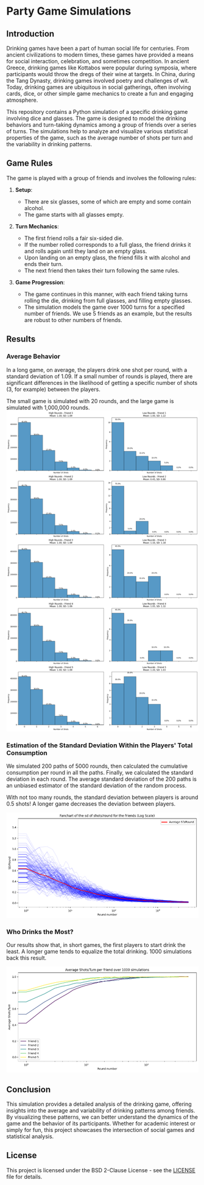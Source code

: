 # Party Game Simulations

## Introduction

Drinking games have been a part of human social life for centuries. From ancient civilizations to modern times, these games have provided a means for social interaction, celebration, and sometimes competition. In ancient Greece, drinking games like Kottabos were popular during symposia, where participants would throw the dregs of their wine at targets. In China, during the Tang Dynasty, drinking games involved poetry and challenges of wit. Today, drinking games are ubiquitous in social gatherings, often involving cards, dice, or other simple game mechanics to create a fun and engaging atmosphere.

This repository contains a Python simulation of a specific drinking game involving dice and glasses. The game is designed to model the drinking behaviors and turn-taking dynamics among a group of friends over a series of turns. The simulations help to analyze and visualize various statistical properties of the game, such as the average number of shots per turn and the variability in drinking patterns.

## Game Rules

The game is played with a group of friends and involves the following rules:

1. **Setup**:
    - There are six glasses, some of which are empty and some contain alcohol.
    - The game starts with all glasses empty.

2. **Turn Mechanics**:
    - The first friend rolls a fair six-sided die.
    - If the number rolled corresponds to a full glass, the friend drinks it and rolls again until they land on an empty glass.
    - Upon landing on an empty glass, the friend fills it with alcohol and ends their turn.
    - The next friend then takes their turn following the same rules.

3. **Game Progression**:
    - The game continues in this manner, with each friend taking turns rolling the die, drinking from full glasses, and filling empty glasses.
    - The simulation models the game over 1000 turns for a specified number of friends. We use 5 friends as an example, but the results are robust to other numbers of friends.

## Results

### Average Behavior

In a long game, on average, the players drink one shot per round, with a standard deviation of 1.09. If a small number of rounds is played, there are significant differences in the likelihood of getting a specific number of shots (3, for example) between the players.

The small game is simulated with 20 rounds, and the large game is simulated with 1,000,000 rounds.
![Histograms of the player's results with short and long games](result_1.png)

### Estimation of the Standard Deviation Within the Players' Total Consumption

We simulated 200 paths of 5000 rounds, then calculated the cumulative consumption per round in all the paths. Finally, we calculated the standard deviation in each round. The average standard deviation of the 200 paths is an unbiased estimator of the standard deviation of the random process.

With not too many rounds, the standard deviation between players is around 0.5 shots! A longer game decreases the deviation between players.

![Standard deviation within players](result_2.png)

### Who Drinks the Most?

Our results show that, in short games, the first players to start drink the least. A longer game tends to equalize the total drinking. 1000 simulations back this result.

![Consumption per player](result_3.png)

## Conclusion

This simulation provides a detailed analysis of the drinking game, offering insights into the average and variability of drinking patterns among friends. By visualizing these patterns, we can better understand the dynamics of the game and the behavior of its participants. Whether for academic interest or simply for fun, this project showcases the intersection of social games and statistical analysis.

## License

This project is licensed under the BSD 2-Clause License - see the [LICENSE](LICENSE) file for details.
